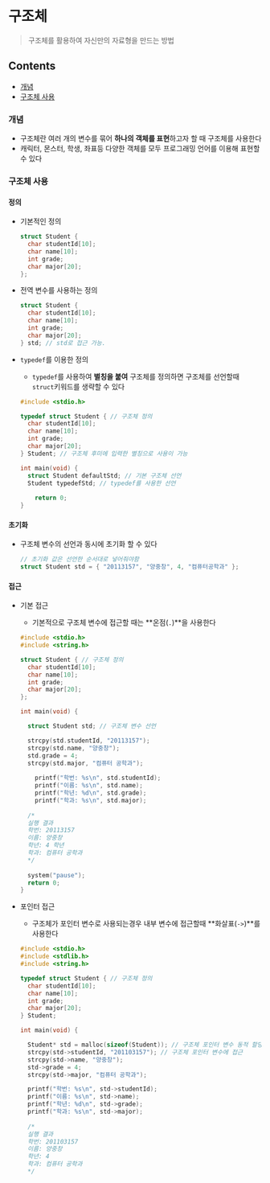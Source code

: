 # 구조체

> 구조체를 활용하여 자신만의 자료형을 만드는 방법



## Contents

- [개념](#개념)
- [구조체 사용](#구조체-사용)



### 개념

- 구조체란 여러 개의 변수를 묶어 **하나의 객체를 표현**하고자 할 때 구조체를 사용한다
- 캐릭터, 몬스터, 학생, 좌표등 다양한 객체를 모두 프로그래밍 언어를 이용해 표현할 수 있다



### 구조체 사용

#### 정의

- 기본적인 정의

  ``` c
  struct Student {
  	char studentId[10];
  	char name[10];
  	int grade;
  	char major[20];
  };
  ```

- 전역 변수를 사용하는 정의

  ``` c
  struct Student {
  	char studentId[10];
  	char name[10];
  	int grade;
  	char major[20];
  } std; // std로 접근 가능.
  ```

- `typedef`를 이용한 정의

  - `typedef`를 사용하여 **별칭을 붙여** 구조체를 정의하면 구조체를 선언할때 `struct`키워드를 생략할 수 있다

  ``` c
  #include <stdio.h>
  
  typedef struct Student { // 구조체 정의
  	char studentId[10];
  	char name[10];
  	int grade;
  	char major[20];
  } Student; // 구조체 후미에 입력한 별칭으로 사용이 가능
  
  int main(void) {
  	struct Student defaultStd; // 기본 구조체 선언
  	Student typedefStd; // typedef를 사용한 선언
      
      return 0;
  }
  ```

  

#### 초기화

- 구조체 변수의 선언과 동시에 초기화 할 수 있다

  ``` c
  // 초기화 값은 선언한 순서대로 넣어줘야함
  struct Student std = { "20113157", "양중창", 4, "컴퓨터공학과" };
  ```

  

#### 접근

- 기본 접근

  - 기본적으로 구조체 변수에 접근할 때는 **온점(`.`)**을 사용한다

  ``` c
  #include <stdio.h>
  #include <string.h>
  
  struct Student { // 구조체 정의
  	char studentId[10];
  	char name[10];
  	int grade;
  	char major[20];
  };
  
  int main(void) {
  
  	struct Student std; // 구조체 변수 선언
  
  	strcpy(std.studentId, "20113157");
  	strcpy(std.name, "양중창");
  	std.grade = 4;
  	strcpy(std.major, "컴퓨터 공학과");
      
      printf("학번: %s\n", std.studentId);
      printf("이름: %s\n", std.name);
      printf("학년: %d\n", std.grade);
      printf("학과: %s\n", std.major);
      
  	/*
  	실행 결과
  	학번: 20113157
  	이름: 양중창
  	학년: 4 학년
  	학과: 컴퓨터 공학과
  	*/
      
  	system("pause");
  	return 0;
  }
  ```

- 포인터 접근

  - 구조체가 포인터 변수로 사용되는경우 내부 변수에 접근할때 **화살표(`->`)**를 사용한다

  ``` c
  #include <stdio.h>
  #include <stdlib.h>
  #include <string.h>
  
  typedef struct Student { // 구조체 정의
  	char studentId[10];
  	char name[10];
  	int grade;
  	char major[20];
  } Student;
  
  int main(void) {
  
  	Student* std = malloc(sizeof(Student)); // 구조체 포인터 변수 동적 할당
  	strcpy(std->studentId, "201103157"); // 구조체 포인터 변수에 접근
  	strcpy(std->name, "양중창");
  	std->grade = 4;
  	strcpy(std->major, "컴퓨터 공학과");
  
  	printf("학번: %s\n", std->studentId);
  	printf("이름: %s\n", std->name);
  	printf("학년: %d\n", std->grade);
  	printf("학과: %s\n", std->major);
  	
  	/*
  	실행 결과
  	학번: 201103157
  	이름: 양중창
  	학년: 4
  	학과: 컴퓨터 공학과
  	*/
  ```

  